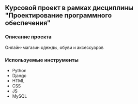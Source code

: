 ## __Курсовой проект в рамках дисциплины "Проектирование программного обеспечения"__

### Описание проекта
Онлайн-магазин одежды, обуви и аксессуаров

### Используемые инструменты
* Python
* Django
* HTML
* CSS
* JS
* MySQL

